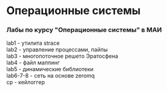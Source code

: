 # Операционные системы
### Лабы по курсу "Операционные системы" в МАИ

lab1 - утилита strace  
lab2 - управление процессами, пайпы  
lab3 - многопоточное решето Эратосфена  
lab4 - файл маппинг  
lab5 - динамические библиотеки  
lab6-7-8 - сеть на основе zeromq  
cp - кейлоггер
